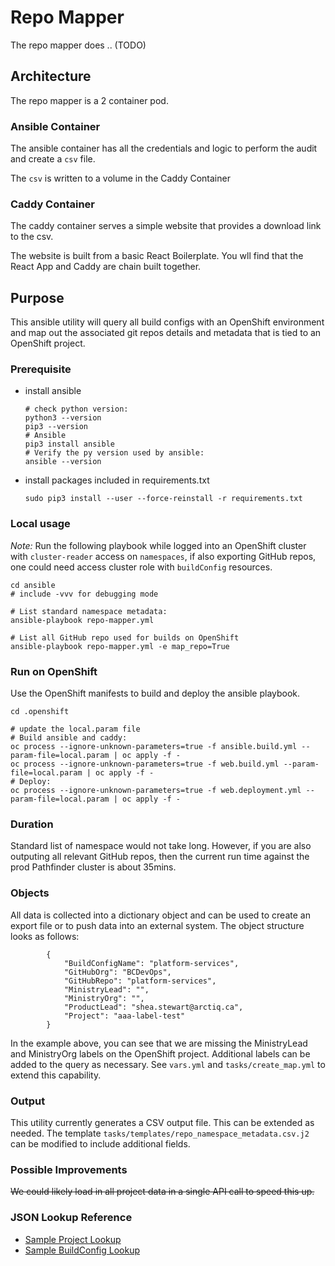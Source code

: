 # Repo Mapper

The repo mapper does .. (TODO)

## Architecture

The repo mapper is a 2 container pod. 

### Ansible Container

The ansible container has all the credentials and logic to perform the audit and create a `csv` file. 

The `csv` is written to a volume in the Caddy Container

### Caddy Container

The caddy container serves a simple website that provides a download link to the csv. 

The website is built from a basic React Boilerplate. You wll find that the React App and Caddy are chain built together. 

## Purpose
This ansible utility will query all build configs with an OpenShift environment and map out the associated git repos details and metadata that is tied to an OpenShift project. 

### Prerequisite
- install ansible
    ```shell
    # check python version:
    python3 --version
    pip3 --version
    # Ansible
    pip3 install ansible
    # Verify the py version used by ansible:
    ansible --version
    ```

- install packages included in requirements.txt
    ```shell
    sudo pip3 install --user --force-reinstall -r requirements.txt
    ```

### Local usage
*Note:* Run the following playbook while logged into an OpenShift cluster with `cluster-reader` access on `namespaces`, if also exporting GitHub repos, one could need access cluster role with `buildConfig` resources.

```shell
cd ansible
# include -vvv for debugging mode

# List standard namespace metadata:
ansible-playbook repo-mapper.yml

# List all GitHub repo used for builds on OpenShift
ansible-playbook repo-mapper.yml -e map_repo=True
```

### Run on OpenShift
Use the OpenShift manifests to build and deploy the ansible playbook.
```shell
cd .openshift

# update the local.param file
# Build ansible and caddy:
oc process --ignore-unknown-parameters=true -f ansible.build.yml --param-file=local.param | oc apply -f -
oc process --ignore-unknown-parameters=true -f web.build.yml --param-file=local.param | oc apply -f -
# Deploy:
oc process --ignore-unknown-parameters=true -f web.deployment.yml --param-file=local.param | oc apply -f -
```

### Duration
Standard list of namespace would not take long. However, if you are also outputing all relevant GitHub repos, then the current run time against the prod Pathfinder cluster is about 35mins.

### Objects
All data is collected into a dictionary object and can be used to create an export file or to push data into an external system. The object structure looks as follows: 

```
        {
            "BuildConfigName": "platform-services",
            "GitHubOrg": "BCDevOps",
            "GitHubRepo": "platform-services",
            "MinistryLead": "",
            "MinistryOrg": "",
            "ProductLead": "shea.stewart@arctiq.ca",
            "Project": "aaa-label-test"
        }
```

In the example above, you can see that we are missing the MinistryLead and MinistryOrg labels on the OpenShift project. 
Additional labels can be added to the query as necessary. See `vars.yml` and `tasks/create_map.yml` to extend this capability.  

### Output
This utility currently generates a CSV output file. This can be extended as needed. 
The template `tasks/templates/repo_namespace_metadata.csv.j2` can be modified to include additional fields. 

### Possible Improvements
~~We could likely load in all project data in a single API call to speed this up.~~
<!-- todo: combining the repo search to project query -->

### JSON Lookup Reference
- [Sample Project Lookup](tasks/templates/sample-project.json)
- [Sample BuildConfig Lookup](tasks/templates/sample-buildconfig.json)

